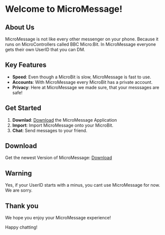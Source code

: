 # Welcome to MicroMessage!

## About Us
MicroMessage is not like every other messenger on your phone. Because it runs on MicroControllers called BBC Micro:Bit. In MicroMessage everyone gets their own UserID that you can DM.

## Key Features
- **Speed**: Even though a MicroBit is slow, MicroMessage is fast to use.
- **Accounts**: With MicroMessage every MicroBit has a private account.
- **Privacy**: Here at MicroMessage we made sure, that your messsages are safe!

## Get Started
1. **Downlad**: [Download](https://github.com/MicrobitApps/micromessage.github.io/blob/main/README.md#download) the MicroMessage Application
2. **Import**: Import MicroMessage onto your MicroBit.
3. **Chat**: Send messages to your friend.

## Download
Get the newest Version of MicroMessage: [Download](https://drive.usercontent.google.com/download?id=1wUcUyOy_kaRt7kbhmU1pR3u1YUCj6XIf&export=download&authuser=0)

## Warning
Yes, if your UserID starts with a minus, you cant use MicroMessage for now. We are sorry.

## Thank you

We hope you enjoy your MicroMessage experience!

Happy chatting!
